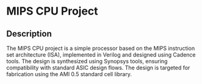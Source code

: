 # MIPS CPU Project

## Description

The MIPS CPU project is a simple processor based on the MIPS instruction set architecture (ISA), implemented in Verilog and designed using Cadence tools. The design is synthesized using Synopsys tools, ensuring compatibility with standard ASIC design flows. The design is targeted for fabrication using the AMI 0.5 standard cell library.